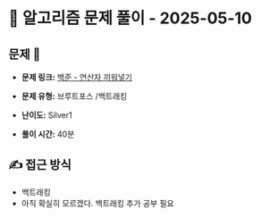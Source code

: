 # 📝 알고리즘 문제 풀이 - 2025-05-10

## 문제 📖

- **문제 링크:** [백준 - 연산자 끼워넣기](https://www.acmicpc.net/problem/14888)

- **문제 유형:** 브루트포스 /백트래킹

- **난이도:** Silver1

- **풀이 시간:** 40분

## ✍ 접근 방식

- 백트래킹
- 아직 확실히 모르겠다. 백트래킹 추가 공부 필요
